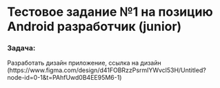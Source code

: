 # Тестовое задание №1 на позицию Android разработчик (junior)

<h3>Задача:</h3>
<p>Разработать дизайн приложение, ссылка на
дизайн
(https://www.figma.com/design/d41FOBRzzPsrmIYWvcl53H/Untitled?
node-id=0-1&t=PAhfUwd0B4EE95M6-1)</p>
